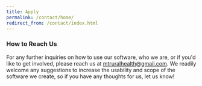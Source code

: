 ```yaml
---
title: Apply
permalink: /contact/home/
redirect_from: /contact/index.html
---
```

### How to Reach Us

For any further inquiries on how to use our software, who we are, or if you'd like to get involved,
please reach us at mtruralhealth@gmail.com. We readily welcome any suggestions to increase the usability and
scope of the software we create, so if you have any thoughts for us, let us know!
